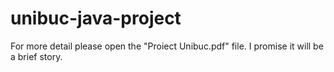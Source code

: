 # unibuc-java-project

For more detail please open the "Proiect Unibuc.pdf" file. I promise it will be a brief story.
